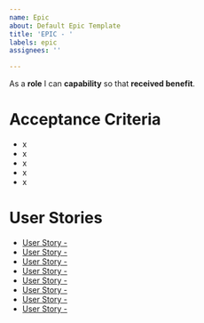 ```yaml
---
name: Epic
about: Default Epic Template
title: 'EPIC - '
labels: epic
assignees: ''

---
```


As a **role** I can **capability** so that **received benefit**.

# Acceptance Criteria
- x
- x
- x
- x
- x


# User Stories
- [User Story - ](URL)
- [User Story - ](URL)
- [User Story - ](URL)
- [User Story - ](URL)
- [User Story - ](URL)
- [User Story - ](URL)
- [User Story - ](URL)
- [User Story - ](URL)
